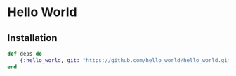 # Hello World

## Installation

```elixir
def deps do
    {:hello_world, git: "https://github.com/hello_world/hello_world.git", tag: "v{{VERSION}}"},
end
```
